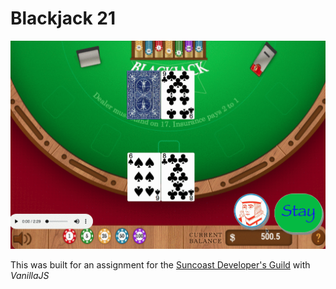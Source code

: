 # Blackjack 21

![](Blackjack.gif)


This was built for an assignment for the [Suncoast Developer's Guild](https://suncoast.io/) with _VanillaJS_


